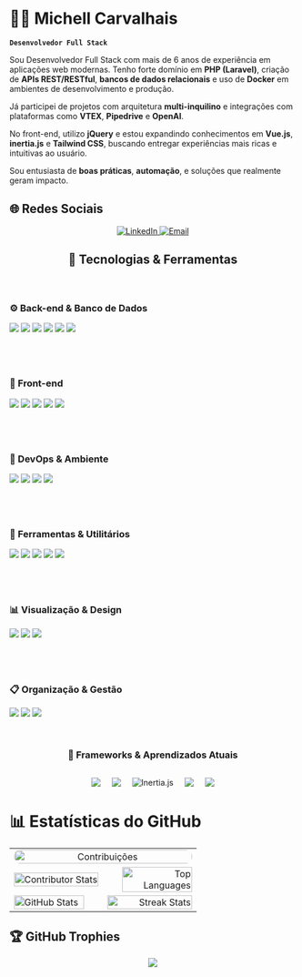 # 👨‍💻 Michell Carvalhais

**`Desenvolvedor Full Stack`**

Sou Desenvolvedor Full Stack com mais de 6 anos de experiência em aplicações web modernas. Tenho forte domínio em **PHP (Laravel)**, criação de **APIs REST/RESTful**, **bancos de dados relacionais** e uso de **Docker** em ambientes de desenvolvimento e produção.

Já participei de projetos com arquitetura **multi-inquilino** e integrações com plataformas como **VTEX**, **Pipedrive** e **OpenAI**.

No front-end, utilizo **jQuery** e estou expandindo conhecimentos em **Vue.js**, **inertia.js** e **Tailwind CSS**, buscando entregar experiências mais ricas e intuitivas ao usuário.

Sou entusiasta de **boas práticas**, **automação**, e soluções que realmente geram impacto.

## 🌐 Redes Sociais

<p align="center">
  <a href="https://www.linkedin.com/in/michell-henrick-p-carvalhais-a3ba92231" target="_blank">
    <img src="https://img.shields.io/badge/LinkedIn-0077B5?style=for-the-badge&logo=linkedin&logoColor=white" alt="LinkedIn"/>
  </a>
  <a href="mailto:michell.rv@gmail.com">
    <img src="https://img.shields.io/badge/Email-D14836?style=for-the-badge&logo=gmail&logoColor=white" alt="Email"/>
  </a>
</p>


<h2 align="center" style="margin-bottom: 40px;">🧠 Tecnologias & Ferramentas</h2>

<div style="display: flex; justify-content: space-between; align-items: flex-start; gap: 40px; flex-wrap: wrap; margin-bottom: 40px;">

  <div style="flex: 1; min-width: 250px;">
    <h3>⚙️ Back-end & Banco de Dados</h3> 
    <p> 
      <img src="https://img.shields.io/badge/PHP-777BB4?style=for-the-badge&logo=php&logoColor=white"/> 
      <img src="https://img.shields.io/badge/Laravel-FF2D20?style=for-the-badge&logo=laravel&logoColor=white"/> 
      <img src="https://img.shields.io/badge/MySQL-4479A1?style=for-the-badge&logo=mysql&logoColor=white"/> 
      <img src="https://img.shields.io/badge/Firebird-E8482F?style=for-the-badge&logo=firebird&logoColor=white"/> 
      <img src="https://img.shields.io/badge/SQL%20Server-CC2927?style=for-the-badge&logo=microsoftsqlserver&logoColor=white"/> 
      <img src="https://img.shields.io/badge/Redis-DC382D?style=for-the-badge&logo=redis&logoColor=white"/> 
    </p> 
  </div>

  <div style="flex: 1; min-width: 250px;">
    <h3>🎨 Front-end</h3> 
    <p> 
      <img src="https://img.shields.io/badge/HTML5-E34F26?style=for-the-badge&logo=html5&logoColor=white"/> 
      <img src="https://img.shields.io/badge/CSS3-1572B6?style=for-the-badge&logo=css3&logoColor=white"/> 
      <img src="https://img.shields.io/badge/Bootstrap-7952B3?style=for-the-badge&logo=bootstrap&logoColor=white"/> 
      <img src="https://img.shields.io/badge/JavaScript-F7DF1E?style=for-the-badge&logo=javascript&logoColor=black"/> 
      <img src="https://img.shields.io/badge/jQuery-0769AD?style=for-the-badge&logo=jquery&logoColor=white"/> 
    </p> 
  </div>
  
</div>

<div style="display: flex; justify-content: space-between; align-items: flex-start; gap: 40px; flex-wrap: wrap; margin-bottom: 40px;">

  <div style="flex: 1; min-width: 250px;">
    <h3>🐳 DevOps & Ambiente</h3> 
    <p> 
      <img src="https://img.shields.io/badge/Docker-2496ED?style=for-the-badge&logo=docker&logoColor=white"/> 
      <img src="https://img.shields.io/badge/Apache-D22128?style=for-the-badge&logo=apache&logoColor=white"/> 
      <img src="https://img.shields.io/badge/Node.js-339933?style=for-the-badge&logo=nodedotjs&logoColor=white"/> 
      <img src="https://img.shields.io/badge/NPM-CB3837?style=for-the-badge&logo=npm&logoColor=white"/> 
    </p>
  </div>

  <div style="flex: 1; min-width: 250px;">
    <h3>🔧 Ferramentas & Utilitários</h3> 
    <p> 
      <img src="https://img.shields.io/badge/Git-F05032?style=for-the-badge&logo=git&logoColor=white"/> 
      <img src="https://img.shields.io/badge/GitHub-181717?style=for-the-badge&logo=github&logoColor=white"/> 
      <img src="https://img.shields.io/badge/Postman-FF6C37?style=for-the-badge&logo=postman&logoColor=white"/> 
      <img src="https://img.shields.io/badge/Swagger-85EA2D?style=for-the-badge&logo=swagger&logoColor=black"/> 
      <img src="https://img.shields.io/badge/PowerShell-5391FE?style=for-the-badge&logo=powershell&logoColor=white"/> 
    </p>  
  </div>
  
</div>

<div style="display: flex; justify-content: space-between; align-items: flex-start; gap: 40px; flex-wrap: wrap; margin-bottom: 40px;">

  <div style="flex: 1; min-width: 250px;">
    <h3>📊 Visualização & Design</h3> 
    <p> 
      <img src="https://img.shields.io/badge/Figma-F24E1E?style=for-the-badge&logo=figma&logoColor=white"/> 
      <img src="https://img.shields.io/badge/Chart.js-FF6384?style=for-the-badge&logo=chartdotjs&logoColor=white"/> 
      <img src="https://img.shields.io/badge/LaTeX-008080?style=for-the-badge&logo=latex&logoColor=white"/> 
    </p> 
  </div>

  <div style="flex: 1; min-width: 250px;">
    <h3>📋 Organização & Gestão</h3> 
    <p>
      <img src="https://img.shields.io/badge/Slack-4A154B?style=for-the-badge&logo=slack&logoColor=white"/> 
      <img src="https://img.shields.io/badge/Notion-000000?style=for-the-badge&logo=notion&logoColor=white"/> 
      <img src="https://img.shields.io/badge/Trello-0052CC?style=for-the-badge&logo=trello&logoColor=white"/>
    </p>
  </div>
  
</div>

<h3 style="text-align: center; margin-bottom: 30px;">🚧 Frameworks & Aprendizados Atuais</h3>
<div style="display: flex; justify-content: center; align-items: center; gap: 20px; flex-wrap: nowrap; margin-bottom: 40px;">
  <img src="https://img.shields.io/badge/TailwindCSS-06B6D4?style=for-the-badge&logo=tailwindcss&logoColor=white"/> 
  <img src="https://img.shields.io/badge/Vue.js-4FC08D?style=for-the-badge&logo=vue.js&logoColor=white"/> 
  <img src="https://img.shields.io/badge/Inertia.js-1E40AF?style=for-the-badge&logo=inertia.js&logoColor=white" alt="Inertia.js"/>
  <img src="https://img.shields.io/badge/React-20232A?style=for-the-badge&logo=react&logoColor=61DAFB"/> 
  <img src="https://img.shields.io/badge/Next.js-000000?style=for-the-badge&logo=nextdotjs&logoColor=white"/> 
</div>


# 📊 Estatísticas do GitHub

<!-- Tabela com duas colunas para os demais gráficos -->
<table align="center" width="100%">
  <tr>
    <td colspan="2" align="center">
      <a href="https://github.com/ashutosh00710/github-readme-activity-graph" target="_blank" rel="noopener noreferrer">
        <img
          src="https://github-readme-activity-graph.vercel.app/graph?username=MichellHPC&theme=one-dark&custom_title=Contribuições&hide_border=false"
          alt="Contribuições"
          style="width: 100%; height: auto; border-radius: 10px;"
        />
      </a>
    </td>
  </tr>
  <tr>
    <td align="left" width="50%">
      <img 
        src="https://github-contributor-stats.vercel.app/api?username=MichellHPC&limit=4&theme=onedark&combine_all_yearly_contributions=true" 
        alt="Contributor Stats" 
        width="100%"
      />
    </td>
    <td align="right" width="50%">
      <img 
        src="https://github-readme-stats.vercel.app/api/top-langs/?username=MichellHPC&theme=onedark&hide_border=false&include_all_commits=true&count_private=true&layout=compact&custom_title=Linguagens" 
        alt="Top Languages" 
        width="91%"
      />
    </td>
  </tr>
  <tr>
    <td align="left" width="50%">
      <img 
        src="https://github-readme-stats.vercel.app/api?username=MichellHPC&theme=onedark&hide_border=false&include_all_commits=true&count_private=true&locale=pt-br&rank_icon=github" 
        alt="GitHub Stats" 
        width="91%"
      />
    </td>
    <td align="right" width="50%">
      <img 
        src="https://nirzak-streak-stats.vercel.app/?user=MichellHPC&theme=onedark&hide_border=false" 
        alt="Streak Stats" 
        width="100%"
      />
    </td>
  </tr>
</table>



## 🏆 GitHub Trophies

<p align="center">
    <img src="https://github-profile-trophy.vercel.app/?username=MichellHPC&theme=onedark&no-frame=false&no-bg=false&margin-w=5&">
</p>
